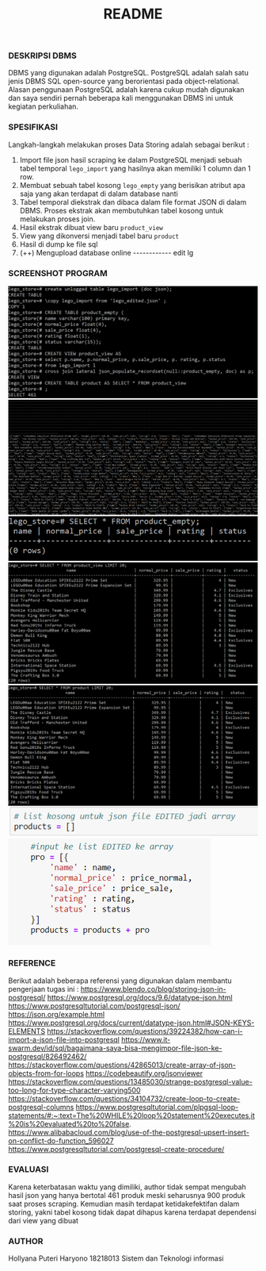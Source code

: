 <h1 align="center">
  <br>
  README
  <br>
  <br>
</h1>

### DESKRIPSI DBMS
DBMS yang digunakan adalah PostgreSQL. PostgreSQL adalah salah satu jenis DBMS SQL open-source yang berorientasi pada object-relational. Alasan penggunaan PostgreSQL adalah karena cukup mudah digunakan dan saya sendiri pernah beberapa kali menggunakan DBMS ini untuk kegiatan perkuliahan. 

### SPESIFIKASI 
Langkah-langkah melakukan proses Data Storing adalah sebagai berikut :
1. Import file json hasil scraping ke dalam PostgreSQL menjadi sebuah tabel temporal `lego_import` yang hasilnya akan memiliki 1 column dan 1 row.
2. Membuat sebuah tabel kosong `lego_empty` yang berisikan atribut apa saja yang akan terdapat di dalam database nanti 
3. Tabel temporal diekstrak dan dibaca dalam file format JSON di dalam DBMS. Proses ekstrak akan membutuhkan tabel kosong untuk melakukan proses join.
3. Hasil ekstrak dibuat view baru `product_view`
4. View yang dikonversi menjadi tabel baru `product`
5. Hasil di dump ke file sql
6. (++) Mengupload database online ------------ edit lg


### SCREENSHOT PROGRAM

![Screenshot 1](screenshots/Capture_1.PNG?raw=true "Capture 1")
![Screenshot 2](screenshots/Capture_2.PNG?raw=true "Capture 2")
![Screenshot 3](screenshots/Capture_3.PNG?raw=true "Capture 3")
![Screenshot 4](screenshots/Capture_4.PNG?raw=true "Capture 4")
![Screenshot 5](screenshots/Capture_5.PNG?raw=true "Capture 5")
![Screenshot 6](screenshots/Capture_6.PNG?raw=true "Capture 6")
![Screenshot 7](screenshots/Capture_7.PNG?raw=true "Capture 7")



### REFERENCE
Berikut adalah beberapa referensi yang digunakan dalam membantu pengerjaan tugas ini :
https://www.blendo.co/blog/storing-json-in-postgresql/
https://www.postgresql.org/docs/9.6/datatype-json.html
https://www.postgresqltutorial.com/postgresql-json/
https://json.org/example.html
https://www.postgresql.org/docs/current/datatype-json.html#JSON-KEYS-ELEMENTS
https://stackoverflow.com/questions/39224382/how-can-i-import-a-json-file-into-postgresql
https://www.it-swarm.dev/id/sql/bagaimana-saya-bisa-mengimpor-file-json-ke-postgresql/826492462/
https://stackoverflow.com/questions/42865013/create-array-of-json-objects-from-for-loops
https://codebeautify.org/jsonviewer
https://stackoverflow.com/questions/13485030/strange-postgresql-value-too-long-for-type-character-varying500
https://stackoverflow.com/questions/34104732/create-loop-to-create-postgresql-columns
https://www.postgresqltutorial.com/plpgsql-loop-statements/#:~:text=The%20WHILE%20loop%20statement%20executes,it%20is%20evaluated%20to%20false.
https://www.alibabacloud.com/blog/use-of-the-postgresql-upsert-insert-on-conflict-do-function_596027
https://www.postgresqltutorial.com/postgresql-create-procedure/



### EVALUASI
Karena keterbatasan waktu yang dimiliki, author tidak sempat mengubah hasil json yang hanya bertotal 461 produk meski seharusnya 900 produk saat proses scraping. 
Kemudian masih terdapat ketidakefektifan dalam storing, yakni tabel kosong tidak dapat dihapus karena terdapat dependensi dari view yang dibuat

### AUTHOR
Hollyana Puteri Haryono
18218013
Sistem dan Teknologi informasi